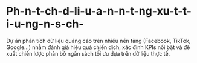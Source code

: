 # Ph-n-t-ch-d-li-u-a-n-n-t-ng-xu-t-t-i-u-ng-n-s-ch-
Dự án phân tích dữ liệu quảng cáo trên nhiều nền tảng (Facebook, TikTok, Google...) nhằm đánh giá hiệu quả chiến dịch, xác định KPIs nổi bật và đề xuất chiến lược phân bổ ngân sách tối ưu dựa trên dữ liệu thực tế.
